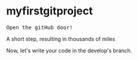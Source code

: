 # myfirstgitproject
<pre>Open the gitHub door!</pre>
<p>A short step, resulting in thousands of miles</p>
<label>Now, let's write your code in the develop's branch.</label>